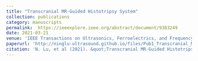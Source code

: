 ```yaml
---
title: "Transcranial MR-Guided Histotripsy System"
collection: publications
category: manuscripts
permalink:  https://ieeexplore.ieee.org/abstract/document/9383249
date: 2021-03-21
venue: 'IEEE Transactions on Ultrasonics, Ferroelectrics, and Frequency Control (Front Cover Article)'
paperurl: 'http://ninglu-ultrasound.github.io/files/Pub1_Transcranial_MR-Guided_Histotripsy_System.pdf' 
citation: 'N. Lu, et al (2021). &quot;Transcranial MR-Guided Histotripsy System.&quot; <i>IEEE Transactions on Ultrasonics, Ferroelectrics, and Frequency Control</i>. 68(9).'
---
```

